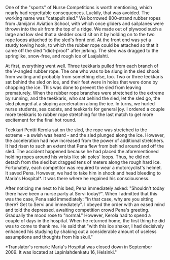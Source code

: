 
One of the "sports" of Nurse Competitions is worth mentioning, which nearly had regrettable consequences. Luckily, that was avoided. The working name was "catapult sled." We borrowed 800-strand rubber ropes from Jämijärvi Aviation School, with which once gliders and sailplanes were thrown into the air from the top of a ridge. We made out of plywood such a large and low sled that a sledder could sit on it by holding on to the two rope loops attached to the sled's front end. At the front end was yet a sturdy towing hook, to which the rubber rope could be attached so that it came off the sled "idiot-proof" after jerking. The sled was dragged to the springlike, snow-free, and rough ice of Laajalahti.

At first, everything went well. Three teekkaris pulled from each branch of the V-angled rubber rope. The one who was to be slung in the sled shook from waiting and probably from something else, too. Two or three teekkaris sat behind the sled on ice, and their feet were in holes that were done by chopping the ice. This was done to prevent the sled from leaving prematurely. When the rubber rope branches were stretched to the extreme by running, and the teekkaris, who sat behind the sled, let the sled go, the sled plunged at a sloping acceleration along the ice. In turns, we hurled nurse students, sea cadets, and teekkaris for general joy. I ordered a couple more teekkaris to rubber rope stretching for the last match to get more excitement for the final hot round.

Teekkari Pentti Kerola sat on the sled, the rope was stretched to the extreme - a swish was heard - and the sled plunged along the ice. However, the acceleration had now increased from the power of additional stretchers. It had risen to such an extent that Pena flew from behind around and off the sled. The accident happened because he had placed the aforementioned holding ropes around his wrists like ski poles' loops. Thus, he did not detach from the sled but dragged tens of meters along the rough hard ice. Fortunately, each competitor was required to wear a motorcyclist's helmet. It saved Pena. However, we had to take him in shock and head bleeding to Maria's Hospital\*. It was there where he regained his consciousness.

After noticing me next to his bed, Pena immediately asked: "Shouldn't today there have been a nurse party at Servi today?". When I admitted that this was the case, Pena said immediately: "In that case, why are you sitting there? Get to Servi and immediately". I obeyed the order with an eased mind and told the depressed, awaiting competition crowd Pena's greeting. Gradually the mood rose to "normal." However, Kerola had to spend a couple of days in the hospital. When he returned home, the first thing he did was to come to thank me. He said that "with this ice shaker, I had decisively enhanced his studying by shaking out a considerable amount of useless assumptions and thoughts from his skull."

\*Translator's remark: Maria's Hospital was closed down in September 2009. It was located at Lapinlahdenkatu 16, Helsinki."